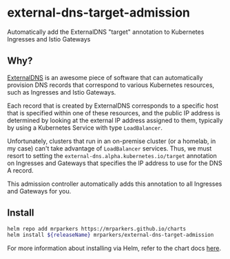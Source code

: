 # external-dns-target-admission

Automatically add the ExternalDNS "target" annotation to Kubernetes Ingresses and Istio Gateways

## Why?

[ExternalDNS](https://github.com/kubernetes-sigs/external-dns) is an awesome piece of software that can automatically
provision DNS records that correspond to various Kubernetes resources, such as Ingresses and Istio Gateways.

Each record that is created by ExternalDNS corresponds to a specific host that is specified within one of these resources,
and the public IP address is determined by looking at the external IP address assigned to them, typically by using a Kubernetes
Service with type `LoadBalancer`.

Unfortunately, clusters that run in an on-premise cluster (or a homelab, in my case) can't take advantage of `LoadBalancer`
services. Thus, we must resort to setting the `external-dns.alpha.kubernetes.io/target` annotation on Ingresses and Gateways
that specifies the IP address to use for the DNS A record.

This admission controller automatically adds this annotation to all Ingresses and Gateways for you.

## Install

```bash
helm repo add mrparkers https://mrparkers.github.io/charts
helm install ${releaseName} mrparkers/external-dns-target-admission
```

For more information about installing via Helm, refer to the chart docs [here](https://github.com/mrparkers/charts/tree/master/charts/external-dns-target-admission).
